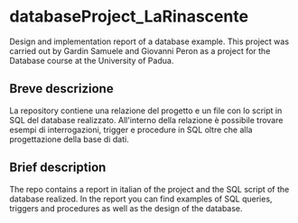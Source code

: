 # databaseProject_LaRinascente
Design and implementation report of a database example.
This project was carried out by Gardin Samuele and Giovanni Peron as a project for the Database course at the University of Padua.

## Breve descrizione
La repository contiene una relazione del progetto e un file con lo script in SQL del database realizzato.
All'interno della relazione è possibile trovare esempi di interrogazioni, trigger e procedure in SQL oltre che alla progettazione della base di dati.

## Brief description
The repo contains a report in italian of the project and the SQL script of the database realized.
In the report you can find examples of SQL queries, triggers and procedures as well as the design of the database.
